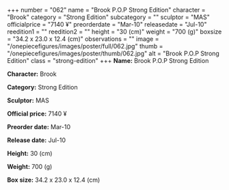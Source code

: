 +++
number = "062"
name = "Brook P.O.P Strong Edition"
character = "Brook"
category = "Strong Edition"
subcategory = ""
sculptor = "MAS"
officialprice = "7140 ¥"
preorderdate = "Mar-10"
releasedate = "Jul-10"
reedition1 = ""
reedition2 = ""
height = "30 (cm)"
weight = "700 (g)"
boxsize = "34.2 x 23.0 x 12.4 (cm)"
observations = ""
image = "/onepiecefigures/images/poster/full/062.jpg"
thumb = "/onepiecefigures/images/poster/thumb/062.jpg"
alt = "Brook P.O.P Strong Edition"
class = "strong-edition"
+++
**Name:** Brook P.O.P Strong Edition

**Character:** Brook

**Category:** Strong Edition 

**Sculptor:** MAS

**Official price:** 7140 ¥

**Preorder date:** Mar-10

**Release date:** Jul-10

**Height:** 30 (cm)

**Weight:** 700 (g)

**Box size:** 34.2 x 23.0 x 12.4 (cm)
